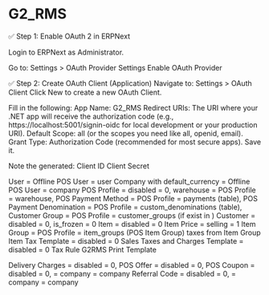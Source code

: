 # G2_RMS
✅ Step 1: Enable OAuth 2 in ERPNext

Login to ERPNext as Administrator.

Go to:
Settings > OAuth Provider Settings
Enable OAuth Provider

✅ Step 2: Create OAuth Client (Application)
Navigate to:
Settings > OAuth Client
Click New to create a new OAuth Client.

Fill in the following:
App Name: G2_RMS
Redirect URIs: The URI where your .NET app will receive the authorization code (e.g., https://localhost:5001/signin-oidc for local development or your production URI).
Default Scope: all (or the scopes you need like all, openid, email).
Grant Type: Authorization Code (recommended for most secure apps).
Save it.

Note the generated:
Client ID
Client Secret



User = Offline POS User = user
Company with default_currency = Offline POS User = company
POS Profile = disabled = 0,
warehouse = POS Profile = warehouse,
POS Payment Method = POS Profile = payments (table),
POS Payment Denomination = POS Profile = custom_denominations (table),
Customer Group = POS Profile = customer_groups (if exist in )
Customer = disabled = 0, is_frozen = 0
Item = disabled = 0
Item Price = selling = 1
Item Group = POS Profile = item_groups (POS Item Group) 
taxes from Item Group
Item Tax Template = disabled = 0
Sales Taxes and Charges Template = disabled = 0
Tax Rule
G2RMS Print Template

Delivery Charges = disabled = 0,
POS Offer = disabled = 0,
POS Coupon = disabled = 0, = company = company
Referral Code = disabled = 0, = company = company
